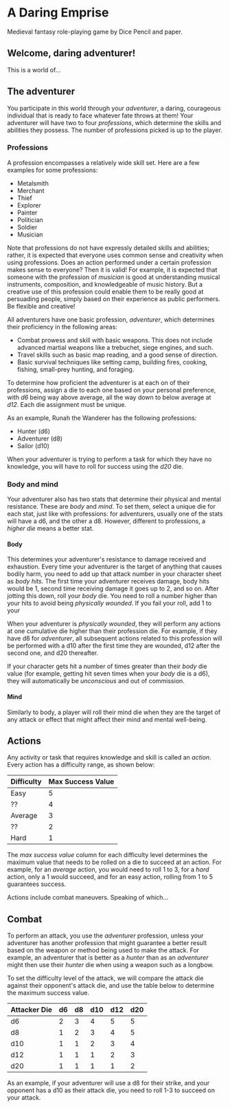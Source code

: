 # A Daring Emprise
Medieval fantasy role-playing game by Dice Pencil and paper.

## Welcome, daring adventurer!

This is a world of...

## The adventurer

You participate in this world through your *adventurer*, a daring, courageous individual that is ready to face whatever fate throws at them! Your adventurer will have two to four _professions_, which determine the skills and abilities they possess. The number of professions picked is up to the player.
 
### Professions

A profession encompasses a relatively wide skill set. Here are a few examples for some professions:

- Metalsmith
- Merchant
- Thief
- Explorer
- Painter
- Politician
- Soldier
- Musician

 Note that professions do not have expressly detailed skills and abilities; rather, it is expected that everyone uses common sense and creativity when using professions. Does an action performed under a certain profession makes sense to everyone? Then it is valid! For example, it is expected that someone with the profession of _musician_ is good at understanding musical instruments, composition, and knowledgeable of music history. But a creative use of this profession could enable them to be really good at persuading people, simply based on their experience as public performers. Be flexible and creative!

All adventurers have one basic profession, *adventurer*, which determines their proficiency in the following areas:

- Combat prowess and skill with basic weapons. This does not include advanced martial weapons like a trebuchet, siege engines, and such.
- Travel skills such as basic map reading, and a good sense of direction. 
- Basic survival techniques like setting camp, building fires, cooking, fishing, small-prey hunting, and foraging.

To determine how proficient the adventurer is at each on of their professions, assign a die to each one based on your personal preference, with *d6* being way above average, all the way down to below average at *d12*. Each die assignment must be unique.

As an example, Runah the Wanderer has the following professions:

- Hunter (d6)
- Adventurer (d8)
- Sailor (d10)

When your adventurer is trying to perform a task for which they have no knowledge, you will have to roll for success using the *d20* die.

### Body and mind

Your adventurer also has two stats that determine their physical and mental resistance. These are *body* and *mind*. To set them, select a unique die for each stat, just like with professions: for adventurers, usually one of the stats will have a d6, and the other a d8. However, different to professions, a *higher die* means a better stat.

#### Body

This determines your adventurer's resistance to damage received and exhaustion. Every time your adventurer is the target of anything that causes bodily harm, you need to add up that attack number in your character sheet as *body hits*. The first time your adventurer receives damage, body hits would be 1, second time receiving damage it goes up to 2, and so on. After jotting this down, roll your *body* die. You need to roll a number higher than your hits to avoid being *physically wounded*. If you fail your roll, add 1 to your

When your adventurer is *physically wounded*, they will perform any actions at one cumulative die higher than their profession die. For example, if they have d8 for *adventurer*, all subsequent actions related to this profession will be performed with a d10 after the first time they are wounded, d12 after the second one, and d20 thereafter.

If your character gets hit a number of times greater than their *body* die value (for example, getting hit seven times when your *body* die is a d6), they will automatically be *unconscious* and out of commission.

#### Mind

Similarly to body, a player will roll their mind die when they are the target of any attack or effect that might affect their mind and mental well-being.

## Actions

Any activity or task that requires knowledge and skill is called an *action*. Every action has a difficulty range, as shown below:

| Difficulty | Max Success Value  |
|------------|--------------------|
| Easy       | 5                  |
| ??         | 4                  |
| Average    | 3                  |
| ??         | 2                  |
| Hard       | 1                  |

The *max success value* column for each difficulty level determines the maximum value that needs to be rolled on a die to succeed at an action. For example, for an *average* action, you would need to roll 1 to 3, for a *hard* action, only a 1 would succeed, and for an easy action, rolling from 1 to 5 guarantees success.

Actions include combat maneuvers. Speaking of which...

## Combat

To perform an attack, you use the *adventurer* profession, unless your adventurer has another profession that might guarantee a better result based on the weapon or method being used to make the attack. For example, an adventurer that is better as a *hunter* than as an *adventurer* might then use their *hunter* die when using a weapon such as a longbow.

To set the difficulty level of the attack, we will compare the attack die against their opponent's attack die, and use the table below to determine the maximum success value.

| Attacker Die | d6 | d8 | d10 | d12 | d20 | 
|--------------|----|----|-----|-----|-----|
| d6           | 2  | 3  | 4   | 5   | 5   |
| d8           | 1  | 2  | 3   | 4   | 5   |
| d10          | 1  | 1  | 2   | 3   | 4   |
| d12          | 1  | 1  | 1   | 2   | 3   |
| d20          | 1  | 1  | 1   | 1   | 2   |

As an example, if your adventurer will use a d8 for their strike, and your opponent has a d10 as their attack die, you need to roll 1-3 to succeed on your attack. 
